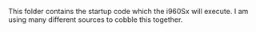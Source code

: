 This folder contains the startup code which the i960Sx will execute.
I am using many different sources to cobble this together.
